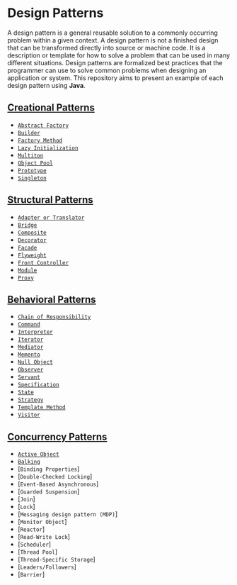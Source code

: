 Design Patterns
===============

A design pattern is a general reusable solution to a commonly occurring problem within a given context. A design pattern is not a finished design that can be transformed directly into source or machine code. It is a description or template for how to solve a problem that can be used in many different situations. Design patterns are formalized best practices that the programmer can use to solve common problems when designing an application or system. This repository aims to present an example of each design pattern using **Java**.

[Creational Patterns](src/creational#creational-patterns)
---------------------

* [`Abstract Factory`](src/creational/abstractfactory#abstract-factory-pattern)
* [`Builder`](src/creational/builder#builder-pattern)
* [`Factory Method`](src/creational/factorymethod#factory-method-pattern)
* [`Lazy Initialization`](src/creational/lazyinitialization#lazy-initialization-pattern)
* [`Multiton`](src/creational/multiton#multiton-pattern)
* [`Object Pool`](src/creational/objectpool#object-pool-pattern)
* [`Prototype`](src/creational/prototype#prototype-pattern)
* [`Singleton`](src/creational/singleton#singleton-pattern)

[Structural Patterns](src/structural#structural-patterns)
---------------------

* [`Adapter or Translator`](src/structural/adapter#adapter-or-translator-pattern)
* [`Bridge`](src/structural/bridge#bridge-pattern)
* [`Composite`](src/structural/composite#composite-pattern)
* [`Decorator`](src/structural/decorator#decorator-pattern)
* [`Facade`](src/structural/facade#facade-pattern)
* [`Flyweight`](src/structural/flyweight#flyweight-pattern)
* [`Front Controller`](src/structural/frontcontroller#front-controller-pattern)
* [`Module`](src/structural/module#module-pattern)
* [`Proxy`](src/structural/proxy#proxy-pattern)

[Behavioral Patterns](src/behavioral#behavioral-patterns)
---------------------

* [`Chain of Responsibility`](src/behavioral/chainofresponsibility#chain-of-responsibility-pattern)
* [`Command`](src/behavioral/command#command-pattern)
* [`Interpreter`](src/behavioral/interpreter#interpreter-pattern)
* [`Iterator`](src/behavioral/iterator#iterator-pattern)
* [`Mediator`](src/behavioral/mediator#mediator-pattern)
* [`Memento`](src/behavioral/memento#memento-pattern)
* [`Null Object`](src/behavioral/nullobject#nullobject-pattern)
* [`Observer`](src/behavioral/observer#observer-pattern)
* [`Servant`](src/behavioral/servant#servant-pattern)
* [`Specification`](src/behavioral/specification#specification-pattern)
* [`State`](src/behavioral/state#state-pattern)
* [`Strategy`](src/behavioral/strategy#strategy-pattern)
* [`Template Method`](src/behavioral/templatemethod#template-method-pattern)
* [`Visitor`](src/behavioral/visitor#visitor-pattern)

[Concurrency Patterns](src/concurrency#concurrency-patterns)
----------------------

* [`Active Object`](src/concurrency/activeobject#active-object-pattern)
* [`Balking`](src/concurrency/balking#balking-pattern)
* [`Binding Properties`]
* [`Double-Checked Locking`]
* [`Event-Based Asynchronous`]
* [`Guarded Suspension`]
* [`Join`]
* [`Lock`]
* [`Messaging design pattern (MDP)`]
* [`Monitor Object`]
* [`Reactor`]
* [`Read-Write Lock`]
* [`Scheduler`]
* [`Thread Pool`]
* [`Thread-Specific Storage`]
* [`Leaders/Followers`]
* [`Barrier`]